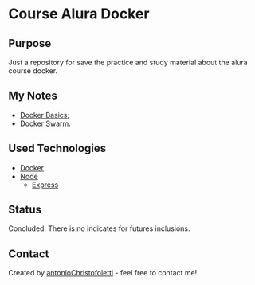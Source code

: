 # Course Alura Docker

## Purpose

Just a repository for save the practice and study material about the alura course docker.

## My Notes

- [Docker Basics](https://github.com/antonioChristofoletti/course-alura-docker/blob/main/docker_basics/material/myNotes.md);
- [Docker Swarm](https://github.com/antonioChristofoletti/course-alura-docker/blob/main/docker_swarm/myNotes.md).

## Used Technologies

- [Docker](https://www.docker.com/)
- [Node](https://nodejs.org/en/)
    - [Express](https://expressjs.com/)

## Status

Concluded. There is no indicates for futures inclusions.

## Contact

Created by [antonioChristofoletti](https://github.com/antonioChristofoletti) - feel free to contact me!
